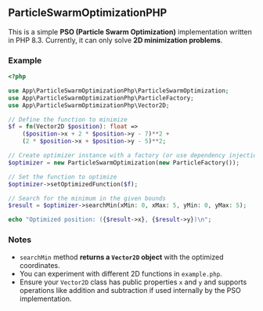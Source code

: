 ## ParticleSwarmOptimizationPHP

This is a simple **PSO (Particle Swarm Optimization)** implementation written in PHP 8.3.
Currently, it can only solve **2D minimization problems**.

### Example

```php
<?php

use App\ParticleSwarmOptimizationPhp\ParticleSwarmOptimization;
use App\ParticleSwarmOptimizationPhp\ParticleFactory;
use App\ParticleSwarmOptimizationPhp\Vector2D;

// Define the function to minimize
$f = fn(Vector2D $position): float => 
    ($position->x + 2 * $position->y - 7)**2 + 
    (2 * $position->x + $position->y - 5)**2;

// Create optimizer instance with a factory (or use dependency injection)
$optimizer = new ParticleSwarmOptimization(new ParticleFactory());

// Set the function to optimize
$optimizer->setOptimizedFunction($f);

// Search for the minimum in the given bounds
$result = $optimizer->searchMin(xMin: 0, xMax: 5, yMin: 0, yMax: 5);

echo "Optimized position: ({$result->x}, {$result->y})\n";
```

### Notes

* `searchMin` method **returns a `Vector2D` object** with the optimized coordinates.
* You can experiment with different 2D functions in `example.php`.
* Ensure your `Vector2D` class has public properties `x` and `y` and supports operations like addition and subtraction if used internally by the PSO implementation.
